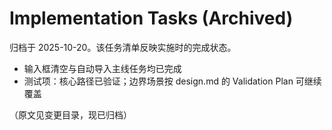 # Implementation Tasks (Archived)

归档于 2025-10-20。该任务清单反映实施时的完成状态。

- 输入框清空与自动导入主线任务均已完成
- 测试项：核心路径已验证；边界场景按 design.md 的 Validation Plan 可继续覆盖

（原文见变更目录，现已归档）
